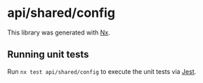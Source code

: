 # api/shared/config

This library was generated with [Nx](https://nx.dev).

## Running unit tests

Run `nx test api/shared/config` to execute the unit tests via [Jest](https://jestjs.io).
